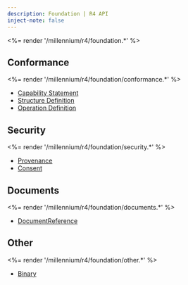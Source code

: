 ```yaml
---
description: Foundation | R4 API
inject-note: false
---
```


<%= render '/millennium/r4/foundation.*' %>

## Conformance
<%= render '/millennium/r4/foundation/conformance.*' %>

* [Capability Statement](/millennium/r4/foundation/conformance/capability-statement)
* [Structure Definition](/millennium/r4/foundation/conformance/structure-definition)
* [Operation Definition](/millennium/r4/foundation/conformance/operation-definition)

## Security
<%= render '/millennium/r4/foundation/security.*' %>

* [Provenance](/millennium/r4/foundation/security/provenance)
* [Consent](/millennium/r4/foundation/security/consent)

## Documents

<%= render '/millennium/r4/foundation/documents.*' %>

* [DocumentReference](/millennium/r4/foundation/documents/document-reference)

## Other

<%= render '/millennium/r4/foundation/other.*' %>

* [Binary](/millennium/r4/foundation/other/binary)
